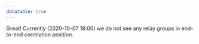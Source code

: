 ```yaml
---
datatable: true
---
```



Great! Currently (2020-10-07 18:00) we do not see any relay groups
in end-to-end correlation position.
